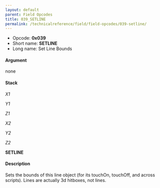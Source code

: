 ```yaml
---
layout: default
parent: Field Opcodes
title: 039_SETLINE
permalink: /technicalreference/field/field-opcodes/039-setline/
---
```


-   Opcode: **0x039**
-   Short name: **SETLINE**
-   Long name: Set Line Bounds

#### Argument

none

#### Stack

  
*X1*

*Y1*

*Z1*

*X2*

*Y2*

*Z2*

**SETLINE**

#### Description

Sets the bounds of this line object (for its touchOn, touchOff, and across scripts). Lines are actually 3d hitboxes, not lines.
